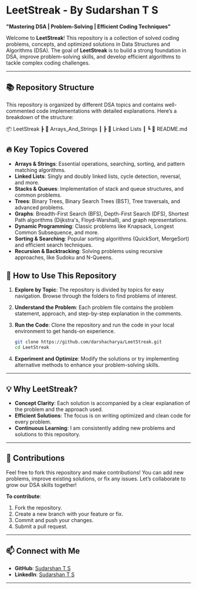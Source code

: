 


# LeetStreak - By Sudarshan T S

**"Mastering DSA | Problem-Solving | Efficient Coding Techniques"**

Welcome to **LeetStreak**! This repository is a collection of solved coding problems, concepts, and optimized solutions in Data Structures and Algorithms (DSA). The goal of **LeetStreak** is to build a strong foundation in DSA, improve problem-solving skills, and develop efficient algorithms to tackle complex coding challenges.

---

## 📚 **Repository Structure**

This repository is organized by different DSA topics and contains well-commented code implementations with detailed explanations. Here’s a breakdown of the structure:


 📦 LeetStreak
 ┣ 📂 Arrays_And_Strings
 ┃ 
 ┣ 📂 Linked Lists
 ┃ 
 ┗ 📜 README.md


## 🔥 **Key Topics Covered**

- **Arrays & Strings**: Essential operations, searching, sorting, and pattern matching algorithms.
- **Linked Lists**: Singly and doubly linked lists, cycle detection, reversal, and more.
- **Stacks & Queues**: Implementation of stack and queue structures, and common problems.
- **Trees**: Binary Trees, Binary Search Trees (BST), Tree traversals, and advanced problems.
- **Graphs**: Breadth-First Search (BFS), Depth-First Search (DFS), Shortest Path algorithms (Dijkstra's, Floyd-Warshall), and graph representations.
- **Dynamic Programming**: Classic problems like Knapsack, Longest Common Subsequence, and more.
- **Sorting & Searching**: Popular sorting algorithms (QuickSort, MergeSort) and efficient search techniques.
- **Recursion & Backtracking**: Solving problems using recursive approaches, like Sudoku and N-Queens.


## 🚀 **How to Use This Repository**

1. **Explore by Topic**: The repository is divided by topics for easy navigation. Browse through the folders to find problems of interest.
2. **Understand the Problem**: Each problem file contains the problem statement, approach, and step-by-step explanation in the comments.
3. **Run the Code**: Clone the repository and run the code in your local environment to get hands-on experience.

   ```bash
   git clone https://github.com/darshacharya/LeetStreak.git
   cd LeetStreak
   ```

4. **Experiment and Optimize**: Modify the solutions or try implementing alternative methods to enhance your problem-solving skills.

---

## 💡 **Why LeetStreak?**

- **Concept Clarity**: Each solution is accompanied by a clear explanation of the problem and the approach used.
- **Efficient Solutions**: The focus is on writing optimized and clean code for every problem.
- **Continuous Learning**: I am consistently adding new problems and solutions to this repository.

---

## 📌 **Contributions**

Feel free to fork this repository and make contributions! You can add new problems, improve existing solutions, or fix any issues. Let’s collaborate to grow our DSA skills together!

**To contribute**:
1. Fork the repository.
2. Create a new branch with your feature or fix.
3. Commit and push your changes.
4. Submit a pull request.

---

## 📫 **Connect with Me**

- **GitHub**: [Sudarshan T S](https://github.com/darshacharya)
- **LinkedIn**: [Sudarshan T S](https://www.linkedin.com/in/sudarshan-t-s-858714259/)

---
